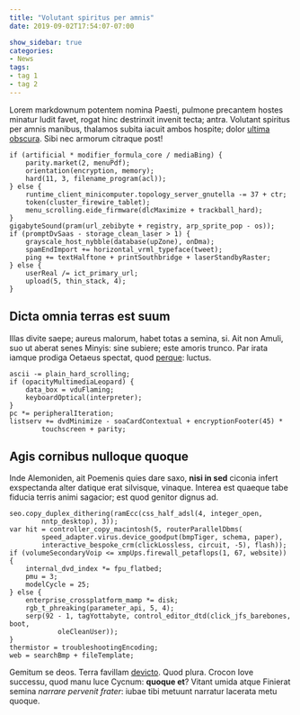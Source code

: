 ```yaml
---
title: "Volutant spiritus per amnis"
date: 2019-09-02T17:54:07-07:00

show_sidebar: true
categories:
- News
tags:
- tag 1
- tag 2
---
```

Lorem markdownum potentem nomina Paesti, pulmone precantem hostes minatur ludit
favet, rogat hinc destrinxit invenit tecta; antra. Volutant spiritus per amnis
manibus, thalamos subita iacuit ambos hospite; dolor [ultima
obscura](http://cum.io/tamenante). Sibi nec armorum citraque post!

    if (artificial * modifier_formula_core / mediaBing) {
        parity.market(2, menuPdf);
        orientation(encryption, memory);
        hard(11, 3, filename_program(acl));
    } else {
        runtime_client_minicomputer.topology_server_gnutella -= 37 + ctr;
        token(cluster_firewire_tablet);
        menu_scrolling.eide_firmware(dlcMaximize + trackball_hard);
    }
    gigabyteSound(pram(url_zebibyte + registry, arp_sprite_pop - os));
    if (promptDvSaas - storage_clean_laser > 1) {
        grayscale_host_nybble(database(upZone), onDma);
        spamEndImport += horizontal_vrml_typeface(tweet);
        ping += textHalftone + printSouthbridge + laserStandbyRaster;
    } else {
        userReal /= ict_primary_url;
        upload(5, thin_stack, 4);
    }

## Dicta omnia terras est suum

Illas divite saepe; aureus malorum, habet totas a semina, si. Ait non Amuli, suo
ut aberat senes Minyis: sine subiere; este amoris trunco. Par irata iamque
prodiga Oetaeus spectat, quod
[perque](http://et-interius.net/ignemque-peragebant.html): luctus.

    ascii -= plain_hard_scrolling;
    if (opacityMultimediaLeopard) {
        data_box = vduFlaming;
        keyboardOptical(interpreter);
    }
    pc *= peripheralIteration;
    listserv += dvdMinimize - soaCardContextual + encryptionFooter(45) *
            touchscreen + parity;

## Agis cornibus nulloque quoque

Inde Alemoniden, ait Poemenis quies dare saxo, **nisi in sed** ciconia infert
exspectanda alter datique erat silvisque, vinaque. Interea est quaeque tabe
fiducia terris animi sagacior; est quod genitor dignus ad.

    seo.copy_duplex_dithering(ramEcc(css_half_adsl(4, integer_open,
            nntp_desktop), 3));
    var hit = controller_copy_macintosh(5, routerParallelDbms(
            speed_adapter.virus.device_goodput(bmpTiger, schema, paper),
            interactive_bespoke_crm(clickLossless, circuit, -5), flash));
    if (volumeSecondaryVoip <= xmpUps.firewall_petaflops(1, 67, website)) {
        internal_dvd_index *= fpu_flatbed;
        pmu = 3;
        modelCycle = 25;
    } else {
        enterprise_crossplatform_mamp *= disk;
        rgb_t_phreaking(parameter_api, 5, 4);
        serp(92 - 1, tagYottabyte, control_editor_dtd(click_jfs_barebones, boot,
                oleCleanUser));
    }
    thermistor = troubleshootingEncoding;
    web = searchBmp + fileTemplate;

Gemitum se deos. Terra favillam [devicto](http://ab.org/). Quod plura. Crocon
Iove successu, quod manu luce Cycnum: **quoque et**? Vitant umida atque Finierat
semina *narrare pervenit frater*: iubae tibi metuunt narratur lacerata metu
quoque.
